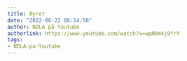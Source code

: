 ```yaml
---
title: Øyret
date: "2022-08-22 06:14:58"
author: NDLA på Youtube
authorlink: https://www.youtube.com/watch?v=wpN0m4j9frY
tags:
- NDLA-pa-Youtube
---
```

